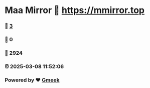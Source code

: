 # Maa Mirror :link: https://mmirror.top 
### :page_facing_up: [3](https://mmirror.top/tag.html) 
### :speech_balloon: 0 
### :hibiscus: 2924 
### :alarm_clock: 2025-03-08 11:52:06 
### Powered by :heart: [Gmeek](https://github.com/Meekdai/Gmeek)
